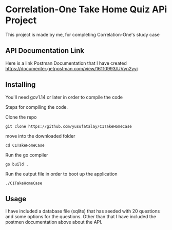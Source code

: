 
# Correlation-One Take Home Quiz APi Project

This project is made by me, for completing Correlation-One's study case



## API Documentation Link
Here is a link Postman Documentation that I have created  
https://documenter.getpostman.com/view/16110993/UVyn2yyj


## Installing
You'll need gov1.14 or later in order to compile the code

Steps for compiling the code.


Clone the repo
```
git clone https://github.com/yusufatalay/C1TakeHomeCase
```

move into the downloaded folder

```
cd C1TakeHomeCase
```

Run the go compiler

```
go build .
```

Run the output file in order to boot up the application
```
./C1TakeHomeCase
```


## Usage

I have included a database file (sqlite) that has seeded with 20 questions and some options for the questions.
Other than that I have included the postmen documentation above about the API.